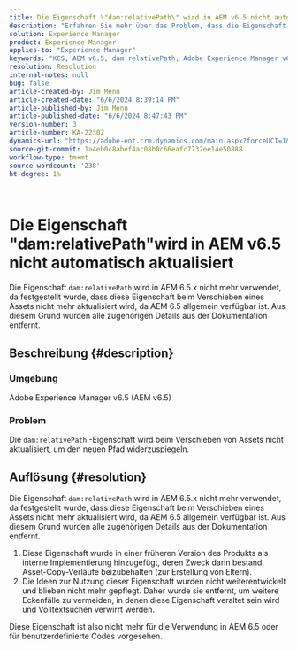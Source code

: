 ```yaml
---
title: Die Eigenschaft \"dam:relativePath\" wird in AEM v6.5 nicht automatisch aktualisiert.
description: "Erfahren Sie mehr über das Problem, dass die Eigenschaft dam:relativePath beim Verschieben von Assets nicht aktualisiert wird, um den neuen Pfad in AEM 6.5 widerzuspiegeln."
solution: Experience Manager
product: Experience Manager
applies-to: "Experience Manager"
keywords: "KCS, AEM v6.5, dam:relativePath, Adobe Experience Manager v6.5, aktualisieren, automatisch, FAQ"
resolution: Resolution
internal-notes: null
bug: false
article-created-by: Jim Menn
article-created-date: "6/6/2024 8:39:14 PM"
article-published-by: Jim Menn
article-published-date: "6/6/2024 8:47:43 PM"
version-number: 3
article-number: KA-22302
dynamics-url: "https://adobe-ent.crm.dynamics.com/main.aspx?forceUCI=1&pagetype=entityrecord&etn=knowledgearticle&id=df37e9d5-4424-ef11-840a-000d3a338844"
source-git-commit: 1a4eb0c8abef4ac08b0c66eafc7732ee14e50888
workflow-type: tm+mt
source-wordcount: '238'
ht-degree: 1%

---
```


# Die Eigenschaft &quot;dam:relativePath&quot;wird in AEM v6.5 nicht automatisch aktualisiert


Die Eigenschaft `dam:relativePath` wird in AEM 6.5.x nicht mehr verwendet, da festgestellt wurde, dass diese Eigenschaft beim Verschieben eines Assets nicht mehr aktualisiert wird, da AEM 6.5 allgemein verfügbar ist. Aus diesem Grund wurden alle zugehörigen Details aus der Dokumentation entfernt.

## Beschreibung {#description}


### <b>Umgebung</b>

Adobe Experience Manager v6.5 (AEM v6.5)



### <b>Problem</b>

Die `dam:relativePath` -Eigenschaft wird beim Verschieben von Assets nicht aktualisiert, um den neuen Pfad widerzuspiegeln.


## Auflösung {#resolution}


Die Eigenschaft `dam:relativePath` wird in AEM 6.5.x nicht mehr verwendet, da festgestellt wurde, dass diese Eigenschaft beim Verschieben eines Assets nicht mehr aktualisiert wird, da AEM 6.5 allgemein verfügbar ist. Aus diesem Grund wurden alle zugehörigen Details aus der Dokumentation entfernt.



1. Diese Eigenschaft wurde in einer früheren Version des Produkts als interne Implementierung hinzugefügt, deren Zweck darin bestand, Asset-Copy-Verläufe beizubehalten (zur Erstellung von Eltern).
2. Die Ideen zur Nutzung dieser Eigenschaft wurden nicht weiterentwickelt und blieben nicht mehr gepflegt. Daher wurde sie entfernt, um weitere Eckenfälle zu vermeiden, in denen diese Eigenschaft veraltet sein wird und Volltextsuchen verwirrt werden.


Diese Eigenschaft ist also nicht mehr für die Verwendung in AEM 6.5 oder für benutzerdefinierte Codes vorgesehen.
